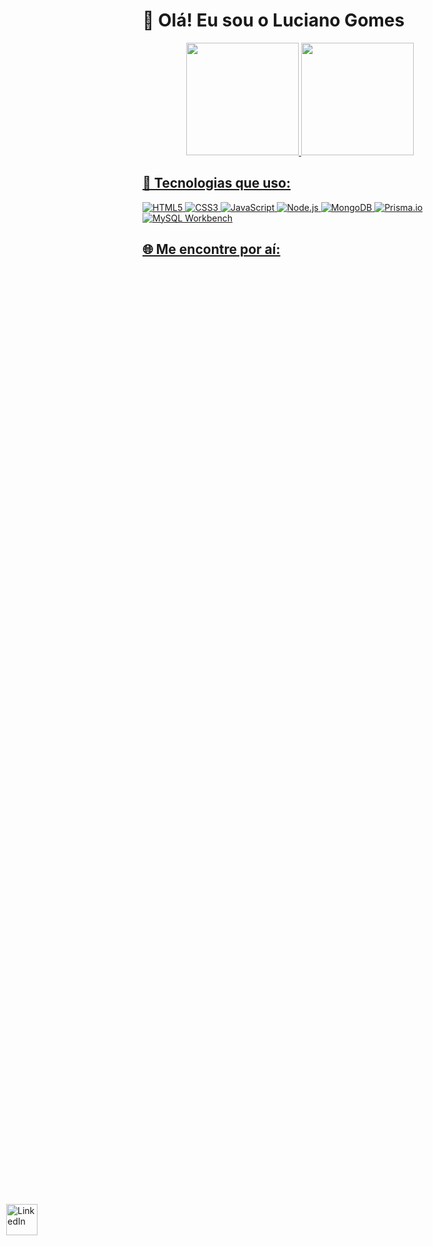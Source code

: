 # 👋 Olá! Eu sou o Luciano Gomes

<div align="center">
  <a href="https://github.com/Lucianogomeskt">
  <img height="180em" src="https://github-readme-stats.vercel.app/api?username=Lucianogomeskt&show_icons=true&theme=dracula&include_all_commits=true&count_private=true"/>
  <img height="180em" src="https://github-readme-stats.vercel.app/api/top-langs/?username=Lucianogomeskt&layout=compact&langs_count=7&theme=dracula"/>
</div>


## 🔧 Tecnologias que uso:
![HTML5](https://img.shields.io/badge/-HTML5-E34F26?logo=html5&logoColor=fff)
![CSS3](https://img.shields.io/badge/-CSS3-1572B6?logo=css3&logoColor=fff)
![JavaScript](https://img.shields.io/badge/-JavaScript-F7DF1E?logo=javascript&logoColor=000)
![Node.js](https://img.shields.io/badge/-Node.js-339933?logo=node.js&logoColor=fff)
![MongoDB](https://img.shields.io/badge/-MongoDB-47A248?logo=mongodb&logoColor=fff)
![Prisma.io](https://img.shields.io/badge/-Prisma-2D3748?logo=prisma&logoColor=fff)
![MySQL Workbench](https://img.shields.io/badge/-MySQL%20Workbench-4479A1?logo=mysql&logoColor=fff)

## 🌐 Me encontre por aí:
<div style="position: absolute; left: 10px; top: 50%;">
  <a href="https://www.linkedin.com/in/luciano-gomes-aa3b7b219/" target="_blank">
    <img src="https://cdn-icons-png.flaticon.com/512/174/174857.png" alt="LinkedIn" height="50">
  </a>
</div>


